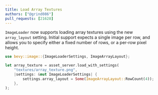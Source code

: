 ```yaml
---
title: Load Array Textures
authors: ["@grind086"]
pull_requests: [21628]
---
```


`ImageLoader` now supports loading array textures using the new `array_layout` setting. Initial support expects a single image per row, and allows you to specify either a fixed number of rows, or a per-row pixel height.

```rs
use bevy::image::{ImageLoaderSettings, ImageArrayLayout};

let array_texture = asset_server.load_with_settings(
    "textures/array_texture.png",
    |settings: &mut ImageLoaderSettings| {
        settings.array_layout = Some(ImageArrayLayout::RowCount(4));
    },
);
```
